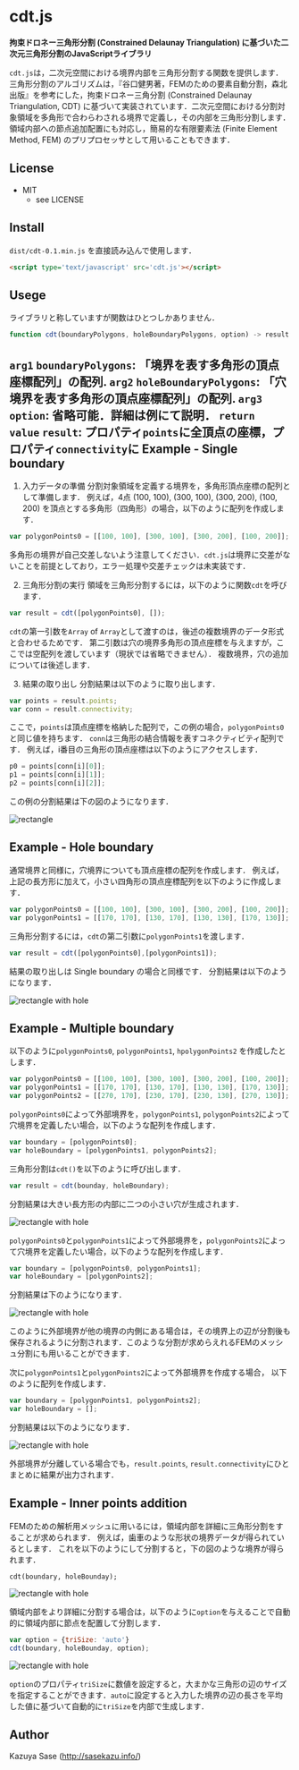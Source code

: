 cdt.js
======
**拘束ドロネー三角形分割 (Constrained Delaunay Triangulation) に基づいた二次元三角形分割のJavaScriptライブラリ**

`cdt.js`は，二次元空間における境界内部を三角形分割する関数を提供します．三角形分割のアルゴリズムは，『谷口健男著，FEMのための要素自動分割，森北出版』を参考にした，拘束ドロネー三角分割 (Constrained Delaunay Triangulation, CDT) に基づいて実装されています．二次元空間における分割対象領域を多角形で合わらわされる境界で定義し，その内部を三角形分割します．領域内部への節点追加配置にも対応し，簡易的な有限要素法 (Finite Element Method, FEM) のプリプロセッサとして用いることもできます．



## License
* MIT
    * see LICENSE

Install
---
`dist/cdt-0.1.min.js` を直接読み込んで使用します．
```html
<script type='text/javascript' src='cdt.js'></script>
```


Usege
---
ライブラリと称していますが関数はひとつしかありません．
```javascript
function cdt(boundaryPolygons, holeBoundaryPolygons, option) -> result
```
`arg1` `boundaryPolygons`: 「境界を表す多角形の頂点座標配列」の配列.
`arg2` `holeBoundaryPolygons`: 「穴境界を表す多角形の頂点座標配列」の配列.
`arg3` `option`: 省略可能．詳細は例にて説明．
`return value` `result`: プロパティ`points`に全頂点の座標，プロパティ`connectivity`に
Example - Single boundary
---
1. 入力データの準備
分割対象領域を定義する境界を，多角形頂点座標の配列として準備します．
例えば，4点 (100, 100), (300, 100), (300, 200), (100, 200) を頂点とする多角形（四角形）の場合，以下のように配列を作成します．
```javascript
var polygonPoints0 = [[100, 100], [300, 100], [300, 200], [100, 200]];	// 長方形の頂点座標配列
```
多角形の境界が自己交差しないよう注意してください．`cdt.js`は境界に交差がないことを前提としており，エラー処理や交差チェックは未実装です．

2. 三角形分割の実行
領域を三角形分割するには，以下のように関数`cdt`を呼びます．
```javascript
var result = cdt([polygonPoints0], []);
```
`cdt`の第一引数を`Array` of `Array`として渡すのは，後述の複数境界のデータ形式と合わせるためです．
第二引数は穴の境界多角形の頂点座標を与えますが，ここでは空配列を渡しています（現状では省略できません）．
複数境界，穴の追加については後述します．

3. 結果の取り出し
分割結果は以下のように取り出します．
```javascript
var points = result.points;
var conn = result.connectivity;
```
ここで，`points`は頂点座標を格納した配列で，この例の場合，`polygonPoints0`と同じ値を持ちます．
`conn`は三角形の結合情報を表すコネクティビティ配列です．
例えば，i番目の三角形の頂点座標は以下のようにアクセスします．
```javascript
p0 = points[conn[i][0]];
p1 = points[conn[i][1]];
p2 = points[conn[i][2]];
```
この例の分割結果は下の図のようになります．

![rectangle](img/square.png)

Example - Hole boundary
---
通常境界と同様に，穴境界についても頂点座標の配列を作成します．
例えば，上記の長方形に加えて，小さい四角形の頂点座標配列を以下のように作成します．
```javascript
var polygonPoints0 = [[100, 100], [300, 100], [300, 200], [100, 200]];	// 長方形の頂点座標配列
var polygonPoints1 = [[170, 170], [130, 170], [130, 130], [170, 130]];	// 小さい四角形の頂点座標配列
```
三角形分割するには，`cdt`の第二引数に`polygonPoints1`を渡します．
```javascript
var result = cdt([polygonPoints0],[polygonPoints1]);
```
結果の取り出しは Single boundary の場合と同様です．
分割結果は以下のようになります．

![rectangle with hole](img/hole.png)

Example - Multiple boundary
---
以下のように`polygonPoints0`, `polygonPoints1`, `hpolygonPoints2` を作成したとします．
```javascript
var polygonPoints0 = [[100, 100], [300, 100], [300, 200], [100, 200]];	// 大きい長方形
var polygonPoints1 = [[170, 170], [130, 170], [130, 130], [170, 130]];	// 小さい正方形（左寄り）
var polygonPoints2 = [[270, 170], [230, 170], [230, 130], [270, 130]];	// 小さい正方形（右寄り）
```
`polygonPoints0`によって外部境界を，`polygonPoints1`, `polygonPoints2`によって穴境界を定義したい場合，以下のような配列を作成します．
```javascript
var boundary = [polygonPoints0];
var holeBoundary = [polygonPoints1, polygonPoints2];
```
三角形分割は`cdt()`を以下のように呼び出します．
```javascript
var result = cdt(bounday, holeBoundary);
```
分割結果は大きい長方形の内部に二つの小さい穴が生成されます．

![rectangle with hole](img/multiple1.png)

`polygonPoints0`と`polygonPoints1`によって外部境界を，`polygonPoints2`によって穴境界を定義したい場合，以下のような配列を作成します．
```javascript
var boundary = [polygonPoints0, polygonPoints1];
var holeBoundary = [polygonPoints2];
```
分割結果は下のようになります．

![rectangle with hole](img/multiple2.png)

このように外部境界が他の境界の内側にある場合は，その境界上の辺が分割後も保存されるように分割されます．このような分割が求めらえれるFEMのメッシュ分割にも用いることができます．

次に`polygonPoints1`と`polygonPoints2`によって外部境界を作成する場合，
以下のように配列を作成します．
```javascript
var boundary = [polygonPoints1, polygonPoints2];
var holeBoundary = [];
```
分割結果は以下のようになります．

![rectangle with hole](img/multiple3.png)

外部境界が分離している場合でも，`result.points`, `result.connectivity`にひとまとめに結果が出力されます．

Example - Inner points addition
---
FEMのための解析用メッシュに用いるには，領域内部を詳細に三角形分割をすることが求められます．
例えば，歯車のような形状の境界データが得られているとします．
これを以下のようにして分割すると，下の図のような境界が得られます．
```javacrtipt
cdt(boundary, holeBounday);
```

![rectangle with hole](img/gear.png)

領域内部をより詳細に分割する場合は，以下のように`option`を与えることで自動的に領域内部に節点を配置して分割します．
```javascript
var option = {triSize: 'auto'}
cdt(boundary, holeBounday, option);
```

![rectangle with hole](img/gear-inner.png)

`option`のプロパティ`triSize`に数値を設定すると，大まかな三角形の辺のサイズを指定することができます．`auto`に設定すると入力した境界の辺の長さを平均した値に基づいて自動的に`triSize`を内部で生成します．



## Author

Kazuya Sase (http://sasekazu.info/)